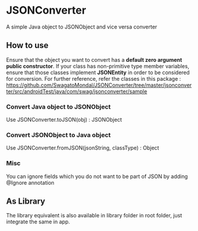 # JSONConverter
A simple Java object to JSONObject and vice versa converter

## How to use
Ensure that the object you want to convert has a **default zero argument public constructor**. If your
class has non-primitive type member variables, ensure that those classes implement **JSONEntity** in order
to be considered for conversion. For further reference, refer the classes in this package :
https://github.com/SwagatoMondal/JSONConverter/tree/master/jsonconverter/src/androidTest/java/com/swag/jsonconverter/sample
### Convert Java object to JSONObject
Use JSONConverter.toJSON(obj) : JSONObject
### Convert JSONObject to Java object
Use JSONConverter.fromJSON(jsonString, classType) : Object
### Misc
You can ignore fields which you do not want to be part of JSON by adding @Ignore annotation

## As Library
The library equivalent is also available in library folder in root folder, just integrate the same in app.
